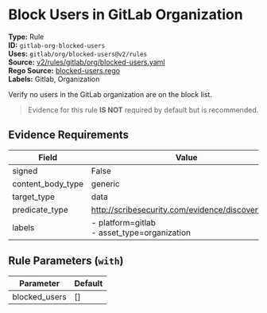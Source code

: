 # Block Users in GitLab Organization  
**Type:** Rule  
**ID:** `gitlab-org-blocked-users`  
**Uses:** `gitlab/org/blocked-users@v2/rules`  
**Source:** [v2/rules/gitlab/org/blocked-users.yaml](https://github.com/scribe-public/sample-policies/v2/rules/gitlab/org/blocked-users.yaml)  
**Rego Source:** [blocked-users.rego](https://github.com/scribe-public/sample-policies/v2/rules/gitlab/org/blocked-users.rego)  
**Labels:** Gitlab, Organization  

Verify no users in the GitLab organization are on the block list.

> Evidence for this rule **IS NOT** required by default but is recommended.


## Evidence Requirements  
| Field | Value |
|-------|-------|
| signed | False |
| content_body_type | generic |
| target_type | data |
| predicate_type | http://scribesecurity.com/evidence/discovery/v0.1 |
| labels | - platform=gitlab<br>- asset_type=organization |

## Rule Parameters (`with`)  
| Parameter | Default |
|-----------|---------|
| blocked_users | [] |
